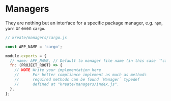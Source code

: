 # Managers

They are nothing but an interface for a specific package manager, e.g. `npm`, `yarn` or even `cargo`.

```js
// kreate/managers/cargo.js

const APP_NAME = 'cargo';

module.exports = {
  // name: APP_NAME, // Default to manager file name (in this case `"cargo"`)
  fn: (PROJECT_ROOT) => {
    // NOTE Write your implementation here
    //      For better compliance implement as much as methods
    //      required methods can be found `Manager` typedef
    //      defined at "kreate/managers/index.js".
  },
};
```
